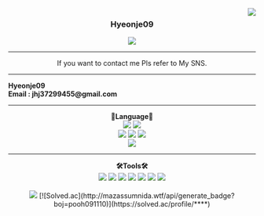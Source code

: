<img src="https://github-readme-stats.vercel.app/api?username=Hyeonje09&show_icons=true&theme=tokyonight" align="right">
  <div align="center">
  

  ### <b> Hyeonje09 </b>


<a href="https://github.com/Hyeonje09"></a>
  <a href="https://www.instagram.com/hyeon__je__/"><img src="https://img.shields.io/badge/Instagram-FF0080?style=flat-round&logo=instagram&logoColor=white"/>
</a>

---
If you want to contact me Pls refer to My SNS.

</div>

---

<div align="left">
  <b>Hyeonje09</b><br>
  <b>Email : jhj37299455@gmail.com</b><br>
</div>

---

<div align="left">
<div align="center"> 
<b>📖Language📖</b>
</div>
<div align="center">
  <img src="https://img.shields.io/badge/C-00daf2?style=for-the-badge&logo=C&logoColor=white">
  <img src="https://img.shields.io/badge/-c++-black?style=for-the-badge&logo=c%2B%2B">
  <br>
  <img src="https://img.shields.io/badge/Python-2b63a4?style=for-the-badge&logo=python&logoColor=yellow">
  <img src="https://img.shields.io/badge/PyTorch-f39100?style=for-the-badge&logo=pytorch&logoColor=#EE4C2C">
  <img src="https://img.shields.io/badge/Keras-ff0000?style=for-the-badge&logo=keras&logoColor=#D00000">
  <br>
  <img src="https://img.shields.io/badge/MySQL-ac4534?style=for-the-badge&logo=mysql&logoColor=black">
  <hr>
<div align="center">
<b>🛠Tools🛠</b>
  </div>
  <div align="center">
<img src="https://img.shields.io/badge/Visual Studio code-24acf2?style=flat-round&logo=visualstudiocode&logoColor=white"/>
<img src="https://img.shields.io/badge/Google colab-163264?style=flat-round&logo=googlecolab&logoColor=white"/>
<img src="https://img.shields.io/badge/Pycharm-aa34f4?style=flat-round&logo=pycharm&logoColor=white"/>
<img src="https://img.shields.io/badge/Jupyter notebook-bb2345?style=flat-round&logo=jupyternotebook&logoColor=white"/>
<img src="https://img.shields.io/badge/Git-orange?style=flat-round&logo=Git&logoColor=white"/>
<img src="https://img.shields.io/badge/Github-black?style=flat-round&logo=Github&logoColor=white"/>
<img src="https://img.shields.io/badge/linux-red?style=flat-round&logo=linux&logoColor=black"> 
  </div>
  </div>
</div>
<br>
<div align="center">
  <img src="https://github-readme-stats.vercel.app/api/top-langs/?username=Hyeonje09&layout=compact&theme=onedark"/>
  [![Solved.ac](http://mazassumnida.wtf/api/generate_badge?boj=pooh091110)](https://solved.ac/profile/****)
</div>
</div>
